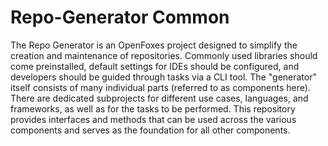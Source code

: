 # Repo-Generator Common

The Repo Generator is an OpenFoxes project designed to simplify the creation and maintenance of repositories.
Commonly used libraries should come preinstalled, default settings for IDEs should be configured, and developers should be guided through tasks via a CLI tool.
The "generator" itself consists of many individual parts (referred to as components here).
There are dedicated subprojects for different use cases, languages, and frameworks, as well as for the tasks to be performed.
This repository provides interfaces and methods that can be used across the various components and serves as the foundation for all other components.
